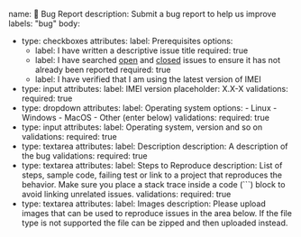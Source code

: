 name: 🐛 Bug Report
description: Submit a bug report to help us improve
labels: "bug"
body:
- type: checkboxes
  attributes:
    label: Prerequisites
    options:
    - label: I have written a descriptive issue title
      required: true
    - label: I have searched [open](https://github.com/SoftCreatR/imei/issues) and [closed](https://github.com/SoftCreatR/imei/issues?q=is%3Aissue+is%3Aclosed) issues to ensure it has not already been reported
      required: true
    - label: I have verified that I am using the latest version of IMEI
- type: input
  attributes:
    label: IMEI version
    placeholder: X.X-X
  validations:
    required: true
- type: dropdown
  attributes:
    label: Operating system
    options:
      - Linux
      - Windows
      - MacOS
      - Other (enter below)
  validations:
    required: true
- type: input
  attributes:
    label: Operating system, version and so on
  validations:
    required: true
- type: textarea
  attributes:
    label: Description
    description: A description of the bug
  validations:
    required: true
- type: textarea
  attributes:
    label: Steps to Reproduce
    description: List of steps, sample code, failing test or link to a project that reproduces the behavior. Make sure you place a stack trace inside a code (```) block to avoid linking unrelated issues.
  validations:
    required: true
- type: textarea
  attributes:
    label: Images
    description: Please upload images that can be used to reproduce issues in the area below. If the file type is not supported the file can be zipped and then uploaded instead.
